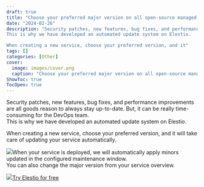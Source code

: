 ```yaml
---
draft: true
title: "Choose your preferred major version on all open-source managed software!"
date: "2024-02-26"
description: "Security patches, new features, bug fixes, and performance improvements are all goods reason to always stay up-to-date. But, it can be really time-consuming for the DevOps team.
This is why we have developed an automated update system on Elestio.

When creating a new service, choose your preferred version, and it"
tags: []
categories: [Other]
cover:
  image: images/cover.png
  caption: "Choose your preferred major version on all open-source managed software!"
ShowToc: true
TocOpen: true
---
```



Security patches, new features, bug fixes, and performance improvements are all goods reason to always stay up\-to\-date. But, it can be really time\-consuming for the DevOps team.   
This is why we have developed an automated update system on Elestio.  
  
When creating a new service, choose your preferred version, and it will take care of updating your service automatically.

![](https://blog.elest.io/content/images/2022/05/Screenshot-2022-05-26-at-10.09.59-3.png)When your service is deployed, we will automatically apply minors updated in the configured maintenance window.  
You can also change the major version from your service overview.

![](https://blog.elest.io/content/images/2022/05/Screenshot-2022-05-26-at-10.14.05-1.png)[Try Elestio for free](https://dash.elest.io/signup?ref=blog.elest.io)

